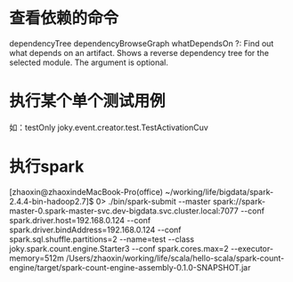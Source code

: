 # 查看依赖的命令
dependencyTree
dependencyBrowseGraph
whatDependsOn <organization> <module> <revision>?: Find out what depends on an artifact. Shows a reverse dependency tree for the selected module. The <revision> argument is optional.

# 执行某个单个测试用例
如：testOnly joky.event.creator.test.TestActivationCuv


# 执行spark
[zhaoxin@zhaoxindeMacBook-Pro(office) ~/working/life/bigdata/spark-2.4.4-bin-hadoop2.7]$
0> ./bin/spark-submit --master spark://spark-master-0.spark-master-svc.dev-bigdata.svc.cluster.local:7077 --conf spark.driver.host=192.168.0.124 --conf spark.driver.bindAddress=192.168.0.124 --conf spark.sql.shuffle.partitions=2 --name=test --class joky.spark.count.engine.Starter3 --conf spark.cores.max=2 --executor-memory=512m /Users/zhaoxin/working/life/scala/hello-scala/spark-count-engine/target/spark-count-engine-assembly-0.1.0-SNAPSHOT.jar